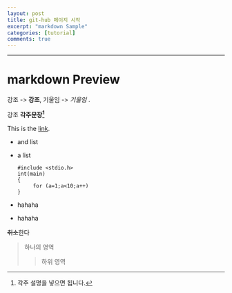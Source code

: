 ```yaml
---
layout: post
title: git-hub 페이지 시작
excerpt: "markdown Sample"
categories: [tutorial]
comments: true
---
```



---

# markdown Preview

강조 -> __강조__, 기울임 ->  _기울임_ .

강조 __각주문장[^1]__

[^1]: 각주 설명을 넣으면 됩니다.


This is the [link](http://www.naver.com).

- and list
- a list



      #include <stdio.h>
      int(main)
      {
   		   for (a=1;a<10;a++)
      }


- hahaha
- hahaha


~~취소~~한다

> 하나의 영역
> > 하위 영역

